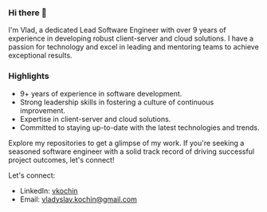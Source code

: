 ### Hi there 👋

I'm Vlad, a dedicated Lead Software Engineer with over 9 years of experience in developing robust client-server and cloud solutions. I have a passion for technology and excel in leading and mentoring teams to achieve exceptional results.

### Highlights

- 9+ years of experience in software development.
- Strong leadership skills in fostering a culture of continuous improvement.
- Expertise in client-server and cloud solutions.
- Committed to staying up-to-date with the latest technologies and trends.

Explore my repositories to get a glimpse of my work. If you're seeking a seasoned software engineer with a solid track record of driving successful project outcomes, let's connect!

Let's connect:
- LinkedIn: [vkochin](https://www.linkedin.com/in/vkochin/)
- Email: [vladyslav.kochin@gmail.com](mailto:vladyslav.kochin@gmail.com)
